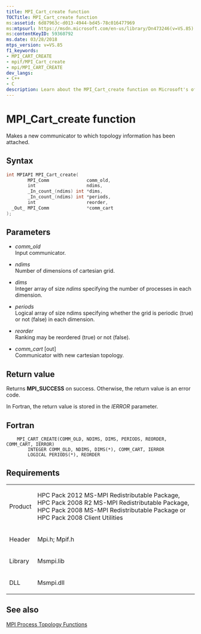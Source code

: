 ```yaml
---
title: MPI_Cart_create function
TOCTitle: MPI_Cart_create function
ms:assetid: 6d87963c-d013-4944-bd45-78c016477969
ms:mtpsurl: https://msdn.microsoft.com/en-us/library/Dn473246(v=VS.85)
ms:contentKeyID: 59360792
ms.date: 03/28/2018
mtps_version: v=VS.85
f1_keywords:
- MPI_CART_CREATE
- mpif/MPI_Cart_create
- mpi/MPI_CART_CREATE
dev_langs:
- C++
- C
description: Learn about the MPI_Cart_create function on Microsoft's official site. Understand its syntax, parameters, return values, and requirements for HPC Packs.
---
```


# MPI\_Cart\_create function

Makes a new communicator to which topology information has been attached.

## Syntax

``` c++
int MPIAPI MPI_Cart_create(
        MPI_Comm              comm_old,
        int                   ndims,
        _In_count_(ndims) int *dims,
        _In_count_(ndims) int *periods,
        int                   reorder,
  _Out_ MPI_Comm              *comm_cart
);
```

## Parameters

  - *comm\_old*  
    Input communicator.

  - *ndims*  
    Number of dimensions of cartesian grid.

  - *dims*  
    Integer array of size *ndims* specifying the number of processes in each dimension.

  - *periods*  
    Logical array of size ndims specifying whether the grid is periodic (true) or not (false) in each dimension.

  - *reorder*  
    Ranking may be reordered (true) or not (false).

  - *comm\_cart* \[out\]  
    Communicator with new cartesian topology.

## Return value

Returns **MPI\_SUCCESS** on success. Otherwise, the return value is an error code.

In Fortran, the return value is stored in the *IERROR* parameter.

## Fortran

``` FORTRAN
    MPI_CART_CREATE(COMM_OLD, NDIMS, DIMS, PERIODS, REORDER, COMM_CART, IERROR)
        INTEGER COMM_OLD, NDIMS, DIMS(*), COMM_CART, IERROR
        LOGICAL PERIODS(*), REORDER
```

## Requirements

<table>
<colgroup>
<col  />
<col  />
</colgroup>
<tbody>
<tr class="odd">
<td><p>Product</p></td>
<td><p>HPC Pack 2012 MS-MPI Redistributable Package, HPC Pack 2008 R2 MS-MPI Redistributable Package, HPC Pack 2008 MS-MPI Redistributable Package or HPC Pack 2008 Client Utilities</p></td>
</tr>
<tr class="even">
<td><p>Header</p></td>
<td>Mpi.h;
Mpif.h</td>
</tr>
<tr class="odd">
<td><p>Library</p></td>
<td>Msmpi.lib</td>
</tr>
<tr class="even">
<td><p>DLL</p></td>
<td>Msmpi.dll</td>
</tr>
</tbody>
</table>


## See also

[MPI Process Topology Functions](mpi-process-topology-functions.md)

